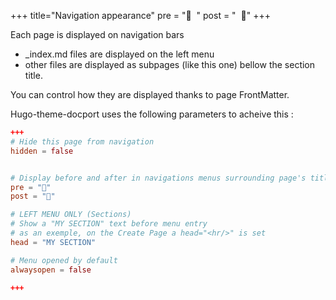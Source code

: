 +++
title="Navigation appearance"
pre = "👻&nbsp;&nbsp;"
post = "&nbsp;&nbsp;👋"
+++

Each page is displayed on navigation bars
* _index.md files are displayed on the left menu
* other files are displayed as subpages (like this one) bellow the section title.


You can control how they are displayed thanks to page FrontMatter.

Hugo-theme-docport uses the following parameters to acheive this :

```toml
+++
# Hide this page from navigation
hidden = false


# Display before and after in navigations menus surrounding page's title
pre = "👻"
post = "👋"

# LEFT MENU ONLY (Sections)
# Show a "MY SECTION" text before menu entry
# as an exemple, on the Create Page a head="<hr/>" is set
head = "MY SECTION"

# Menu opened by default
alwaysopen = false

+++
```
